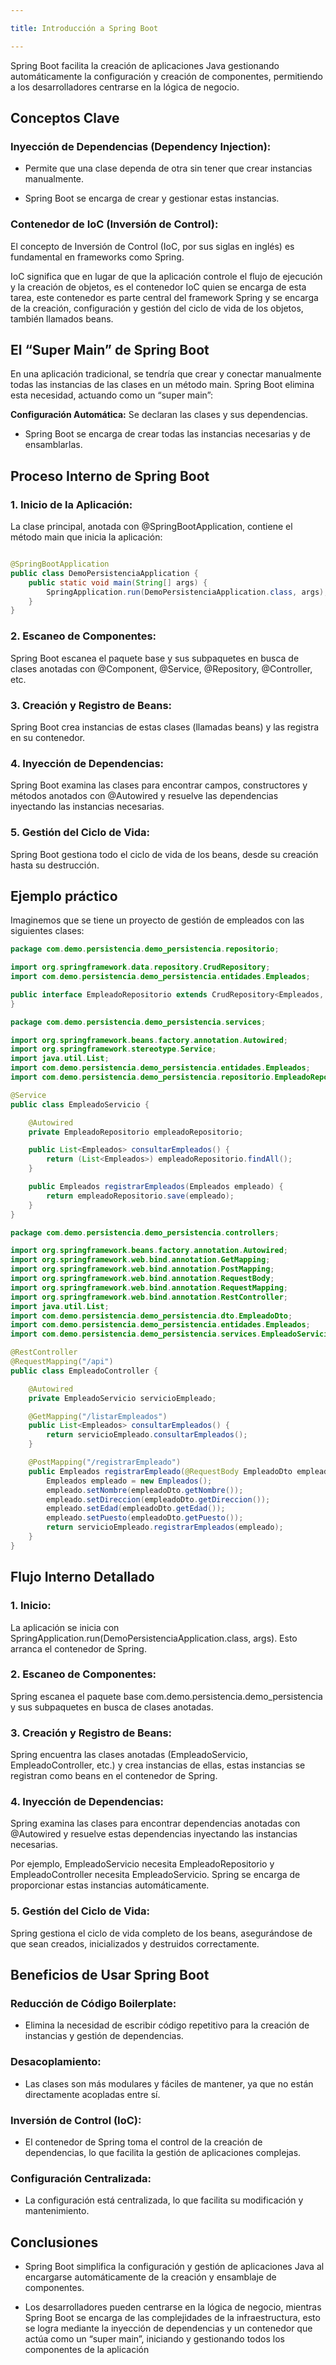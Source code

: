 ```yaml
---

title: Introducción a Spring Boot

---
```


Spring Boot facilita la creación de aplicaciones Java gestionando automáticamente la configuración y creación de componentes, permitiendo a los desarrolladores centrarse en la lógica de negocio.

<Card>
    
## Conceptos Clave

### Inyección de Dependencias (Dependency Injection):
- Permite que una clase dependa de otra sin tener que crear instancias manualmente.

- Spring Boot se encarga de crear y gestionar estas instancias.

### Contenedor de **IoC** (Inversión de Control):
El concepto de Inversión de Control (IoC, por sus siglas en inglés) es fundamental en frameworks como Spring.

IoC significa que en lugar de que la aplicación controle el flujo de ejecución y la creación de objetos, es el contenedor IoC quien se encarga de esta tarea, este contenedor es parte central del framework Spring y se encarga de la creación, configuración y gestión del ciclo de vida de los objetos, también llamados beans.

</Card>

<Card>
    
## El “Super Main” de Spring Boot
En una aplicación tradicional, se tendría que crear y conectar manualmente todas las instancias de las clases en un método main. Spring Boot elimina esta necesidad, actuando como un “super main”:

**Configuración Automática:** Se declaran las clases y sus dependencias.

- Spring Boot se encarga de crear todas las instancias necesarias y de ensamblarlas.

</Card>

<Card>
    
## Proceso Interno de Spring Boot

<Card>
   
### 1. Inicio de la Aplicación:

La clase principal, anotada con @SpringBootApplication, contiene el método main que inicia la aplicación:

```java

@SpringBootApplication
public class DemoPersistenciaApplication {
    public static void main(String[] args) {
        SpringApplication.run(DemoPersistenciaApplication.class, args);
    }
}

```
</Card>

<Card>

### 2. Escaneo de Componentes:
Spring Boot escanea el paquete base y sus subpaquetes en busca de clases anotadas con @Component, @Service, @Repository, @Controller, etc.
    
</Card>

<Card>

### 3. Creación y Registro de Beans:
Spring Boot crea instancias de estas clases (llamadas beans) y las registra en su contenedor.
</Card>

<Card>

### 4. Inyección de Dependencias:
Spring Boot examina las clases para encontrar campos, constructores y métodos anotados con @Autowired y resuelve las dependencias inyectando las instancias necesarias.
</Card>

<Card>

### 5. Gestión del Ciclo de Vida:
Spring Boot gestiona todo el ciclo de vida de los beans, desde su creación hasta su destrucción.
</Card>

</Card>

<Card>
    
## Ejemplo práctico

Imaginemos que se tiene un proyecto de gestión de empleados con las siguientes clases:

<Card>
    
```java title='EmpleadoRepositorio'
package com.demo.persistencia.demo_persistencia.repositorio;

import org.springframework.data.repository.CrudRepository;
import com.demo.persistencia.demo_persistencia.entidades.Empleados;

public interface EmpleadoRepositorio extends CrudRepository<Empleados, Long> {
}

```

```java title='EmpleadoServicio'
package com.demo.persistencia.demo_persistencia.services;

import org.springframework.beans.factory.annotation.Autowired;
import org.springframework.stereotype.Service;
import java.util.List;
import com.demo.persistencia.demo_persistencia.entidades.Empleados;
import com.demo.persistencia.demo_persistencia.repositorio.EmpleadoRepositorio;

@Service
public class EmpleadoServicio {

    @Autowired
    private EmpleadoRepositorio empleadoRepositorio;

    public List<Empleados> consultarEmpleados() {
        return (List<Empleados>) empleadoRepositorio.findAll();
    }

    public Empleados registrarEmpleados(Empleados empleado) {
        return empleadoRepositorio.save(empleado);
    }
}
```

```java title='EmpleadoController'
package com.demo.persistencia.demo_persistencia.controllers;

import org.springframework.beans.factory.annotation.Autowired;
import org.springframework.web.bind.annotation.GetMapping;
import org.springframework.web.bind.annotation.PostMapping;
import org.springframework.web.bind.annotation.RequestBody;
import org.springframework.web.bind.annotation.RequestMapping;
import org.springframework.web.bind.annotation.RestController;
import java.util.List;
import com.demo.persistencia.demo_persistencia.dto.EmpleadoDto;
import com.demo.persistencia.demo_persistencia.entidades.Empleados;
import com.demo.persistencia.demo_persistencia.services.EmpleadoServicio;

@RestController
@RequestMapping("/api")
public class EmpleadoController {

    @Autowired
    private EmpleadoServicio servicioEmpleado;

    @GetMapping("/listarEmpleados")
    public List<Empleados> consultarEmpleados() {
        return servicioEmpleado.consultarEmpleados();
    }

    @PostMapping("/registrarEmpleado")
    public Empleados registrarEmpleado(@RequestBody EmpleadoDto empleadoDto) {
        Empleados empleado = new Empleados();
        empleado.setNombre(empleadoDto.getNombre());
        empleado.setDireccion(empleadoDto.getDireccion());
        empleado.setEdad(empleadoDto.getEdad());
        empleado.setPuesto(empleadoDto.getPuesto());
        return servicioEmpleado.registrarEmpleados(empleado);
    }
}
```


</Card>

<Card>

## Flujo Interno Detallado

### 1. Inicio:
La aplicación se inicia con SpringApplication.run(DemoPersistenciaApplication.class, args). Esto arranca el contenedor de Spring.

### 2. Escaneo de Componentes:
Spring escanea el paquete base com.demo.persistencia.demo_persistencia y sus subpaquetes en busca de clases anotadas.

### 3. Creación y Registro de Beans:
Spring encuentra las clases anotadas (EmpleadoServicio, EmpleadoController, etc.) y crea instancias de ellas, estas instancias se registran como beans en el contenedor de Spring.

### 4. Inyección de Dependencias:
Spring examina las clases para encontrar dependencias anotadas con @Autowired y resuelve estas dependencias inyectando las instancias necesarias.

Por ejemplo, EmpleadoServicio necesita EmpleadoRepositorio y EmpleadoController necesita EmpleadoServicio. Spring se encarga de proporcionar estas instancias automáticamente.

### 5. Gestión del Ciclo de Vida:
Spring gestiona el ciclo de vida completo de los beans, asegurándose de que sean creados, inicializados y destruidos correctamente. 
</Card>

</Card>

<Card>
    
## Beneficios de Usar Spring Boot

### Reducción de Código Boilerplate:
- Elimina la necesidad de escribir código repetitivo para la creación de instancias y gestión de dependencias.

### Desacoplamiento:
- Las clases son más modulares y fáciles de mantener, ya que no están directamente acopladas entre sí.

### Inversión de Control (IoC):
- El contenedor de Spring toma el control de la creación de dependencias, lo que facilita la gestión de aplicaciones complejas.

### Configuración Centralizada:
- La configuración está centralizada, lo que facilita su modificación y mantenimiento.

</Card>

<Card>
    
## Conclusiones

- Spring Boot simplifica la configuración y gestión de aplicaciones Java al encargarse automáticamente de la creación y ensamblaje de componentes.

- Los desarrolladores pueden centrarse en la lógica de negocio, mientras Spring Boot se encarga de las complejidades de la infraestructura, esto se logra mediante la inyección de dependencias y un contenedor que actúa como un “super main”, iniciando y gestionando todos los componentes de la aplicación

</Card>
